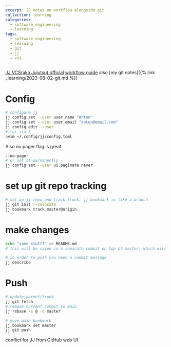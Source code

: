 ```yaml
---
excerpt: JJ notes on workflow alongside git
collection: learning
categories:
  - software_engineering
  - learning
tags:
  - software_engineering
  - learning
  - git
  - jj
  - vcs
---
```

[JJ VCS(aka Jujutsu) official](https://github.com/jj-vcs/jj)
[workflow guide](https://steveklabnik.github.io/jujutsu-tutorial/real-world-workflows/the-squash-workflow.html)
also [my git notes]({% link _learning/2023-08-02-git.md %})

# Config
```sh
# configure jj 
jj config set --user user.name "Anton"
jj config set --user user.email "anton@email.com"
jj config edit --user
# (or via )
nvim ~/.config/jj/config.toml
```

Also no pager flag is great
```sh
--no-pager
# or set it permanently
jj config set --user ui.paginate never
```
# set up git repo tracking
```sh
# set up jj repo and track trunk. jj bookmark is like a branch
jj git init --colocate
jj bookmark track master@origin
```
# make changes
```sh
echo "some stufff" >> README.md
# this will be saved in a separate commit on top of master, which will be constantly amended to reflect you WIP

# in order to push you need a commit message
jj describe
```
# Push
```sh
# update parent/trunk
jj git fetch
# rebase current commit to main
jj rebase -s @ -d master

# move main bookmark
jj bookmark set master
jj git push
```
conflict for JJ from GitHub web UI
